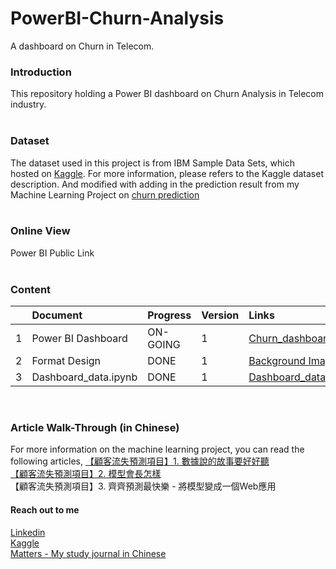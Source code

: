 # PowerBI-Churn-Analysis
 A dashboard on Churn in Telecom.

### Introduction
This repository holding a Power BI dashboard on Churn Analysis in Telecom industry.
<br><br>

### Dataset
The dataset used in this project is from IBM Sample Data Sets, which hosted on [Kaggle](https://www.kaggle.com/blastchar/telco-customer-churn). For more information, please refers to the Kaggle dataset description. And modified with adding in the prediction result from my Machine Learning Project on [churn prediction](https://github.com/coletangsy/MLProject-Churn-Prediction)
<br><br>

### Online View
Power BI Public Link 
<br><br>


### Content
|       | Document                           | Progress | Version | Links    |
| :---  | :---                               | :---     |:---     |   :---   |
|   1   | Power BI Dashboard                | ON-GOING      | 1       | [Churn_dashboard.pbix](https://github.com/coletangsy/PowerBI-Churn-Prediction/blob/main/Churn_dashboard.pbix) |
|   2   | Format Design | DONE      |1 |[Background Image](https://github.com/coletangsy/PowerBI-Churn-Prediction/tree/main/dashboard_design)|
|   3   | Dashboard_data.ipynb | DONE      |1 |[Dashboard_data.ipynb](https://github.com/coletangsy/PowerBI-Churn-Prediction/blob/main/Dashboard_data.ipynb)|

<br>


### Article Walk-Through (in Chinese)
For more information on the machine learning project, you can read the following articles,
[【顧客流失預測項目】1. 數據說的故事要好好聽](https://matters.news/@coletangsy/%E9%A1%A7%E5%AE%A2%E6%B5%81%E5%A4%B1%E9%A0%90%E6%B8%AC%E9%A0%85%E7%9B%AE-1-%E6%95%B8%E6%93%9A%E8%AA%AA%E7%9A%84%E6%95%85%E4%BA%8B%E8%A6%81%E5%A5%BD%E5%A5%BD%E8%81%BD-bafyreicuba6xsegpn53z3neyhxxz3i3byrasavvbj6bzjzskpfdbo26cme)<br>
[【顧客流失預測項目】2. 模型會長怎樣](https://matters.news/@coletangsy/%E9%A1%A7%E5%AE%A2%E6%B5%81%E5%A4%B1%E9%A0%90%E6%B8%AC%E9%A0%85%E7%9B%AE-2-%E6%A8%A1%E5%9E%8B%E6%9C%83%E9%95%B7%E6%80%8E%E6%A8%A3-bafyreig4a3zlu2xdxoaizkaztcnqjljbcx6pipfchcj3bp3fj4bm7vz5nq)<br>
【顧客流失預測項目】3. 齊齊預測最快樂 - 將模型變成一個Web應用
<br>


#### Reach out to me
[Linkedin](https://www.linkedin.com/in/nicoletangsy/)<br>   [Kaggle](https://www.kaggle.com/nicoletangsy)<br>    [Matters - My study journal in Chinese](https://matters.news/@coletangsy)
